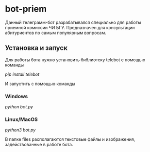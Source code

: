 # bot-priem
Данный телеграмм-бот разрабатывался специально для работы приемной комиссии ЧИ БГУ. Предназначен для консультации абитуриентов по самым популярным вопросам.

## Установка и запуск
Для работы бота нужно установить библиотеку telebot c помощью команды

*pip install telebot*

И запустить с помощью команды 

### Windows

*python bot.py*

### Linux/MacOS

*python3 bot.py*

В папке files располагаются текстовые файлы и изображения, задействованные в работе бота.


